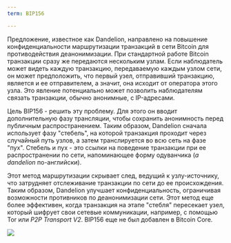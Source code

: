 ```yaml
---
term: BIP156

---
```

Предложение, известное как Dandelion, направлено на повышение конфиденциальности маршрутизации транзакций в сети Bitcoin для противодействия деанонимизации. При стандартной работе Bitcoin транзакции сразу же передаются нескольким узлам. Если наблюдатель может видеть каждую транзакцию, передаваемую каждым узлом сети, он может предположить, что первый узел, отправивший транзакцию, является и ее отправителем, а значит, она исходит от оператора этого узла. Это явление потенциально может позволить наблюдателям связать транзакции, обычно анонимные, с IP-адресами.

Цель BIP156 - решить эту проблему. Для этого он вводит дополнительную фазу трансляции, чтобы сохранить анонимность перед публичным распространением. Таким образом, Dandelion сначала использует фазу "стебель", на которой транзакция проходит через случайный путь узлов, а затем транслируется во всю сеть на фазе "пух". Стебель и пух - это ссылки на поведение транзакции при ее распространении по сети, напоминающее форму одуванчика (*a dandelion* по-английски).

Этот метод маршрутизации скрывает след, ведущий к узлу-источнику, что затрудняет отслеживание транзакции по сети до ее происхождения. Таким образом, Dandelion улучшает конфиденциальность, ограничивая возможности противников по деанонимизации сети. Этот метод еще более эффективен, когда транзакция на этапе "стебля" пересекает узел, который шифрует свои сетевые коммуникации, например, с помощью Tor или *P2P Transport V2*. BIP156 еще не был добавлен в Bitcoin Core.

![](../../dictionnaire/assets/36.webp)